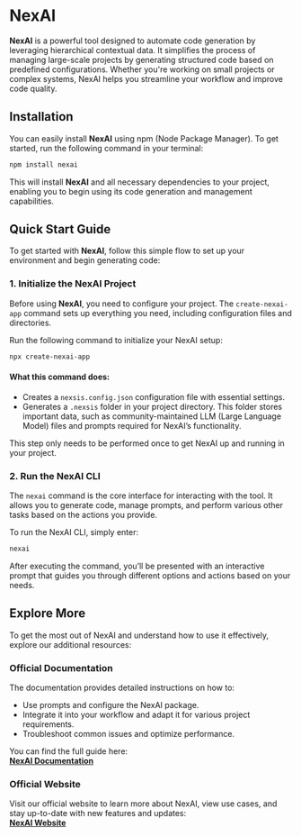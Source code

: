 # NexAI

**NexAI** is a powerful tool designed to automate code generation by leveraging hierarchical contextual data. It simplifies the process of managing large-scale projects by generating structured code based on predefined configurations. Whether you're working on small projects or complex systems, NexAI helps you streamline your workflow and improve code quality.

## Installation

You can easily install **NexAI** using npm (Node Package Manager). To get started, run the following command in your terminal:

```bash
npm install nexai
```

This will install **NexAI** and all necessary dependencies to your project, enabling you to begin using its code generation and management capabilities.

## Quick Start Guide

To get started with **NexAI**, follow this simple flow to set up your environment and begin generating code:

### 1. Initialize the NexAI Project

Before using **NexAI**, you need to configure your project. The `create-nexai-app` command sets up everything you need, including configuration files and directories.

Run the following command to initialize your NexAI setup:

```bash
npx create-nexai-app
```

#### What this command does:
- Creates a `nexsis.config.json` configuration file with essential settings.
- Generates a `.nexsis` folder in your project directory. This folder stores important data, such as community-maintained LLM (Large Language Model) files and prompts required for NexAI’s functionality.
  
This step only needs to be performed once to get NexAI up and running in your project.

### 2. Run the NexAI CLI

The `nexai` command is the core interface for interacting with the tool. It allows you to generate code, manage prompts, and perform various other tasks based on the actions you provide.

To run the NexAI CLI, simply enter:

```bash
nexai
```

After executing the command, you’ll be presented with an interactive prompt that guides you through different options and actions based on your needs.

## Explore More

To get the most out of NexAI and understand how to use it effectively, explore our additional resources:

### **Official Documentation**

The documentation provides detailed instructions on how to:
- Use prompts and configure the NexAI package.
- Integrate it into your workflow and adapt it for various project requirements.
- Troubleshoot common issues and optimize performance.

You can find the full guide here:  
[**NexAI Documentation**](https://nexgendocs.netlify.app/)

### **Official Website**

Visit our official website to learn more about NexAI, view use cases, and stay up-to-date with new features and updates:  
[**NexAI Website**](https://nexai-alpha.vercel.app/)
